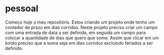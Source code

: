# pessoal
Começo hoje o meu repositório.
Estou criando um projeto onde tenho um contador de prazo em dias corridos.
Neste projeto preciso criar um campo com uma entrada de data a ser definida, em seguida um campo para colocar a quantidade de dias que quero que some.
Assim que clicar em um botão preciso que a soma seja em dias corridos excluíndo feriados a ser definido. 
